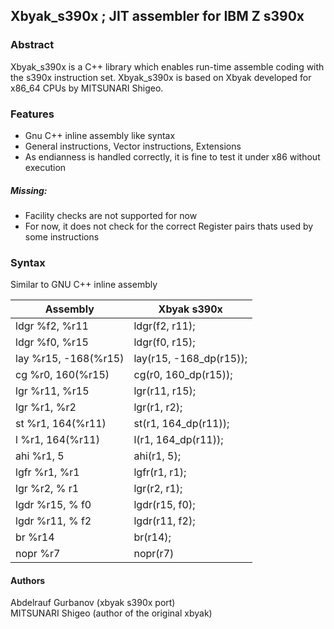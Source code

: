 
## Xbyak_s390x ; JIT assembler for IBM Z s390x

### Abstract

Xbyak_s390x is a C++ library which enables run-time assemble coding with the s390x instruction set.
Xbyak_s390x is based on Xbyak developed for x86_64 CPUs by MITSUNARI Shigeo.

### Features

* Gnu C++ inline assembly like syntax
* General instructions, Vector instructions, Extensions
* As endianness is handled correctly, it is fine to test it under x86 without execution

##### Missing:

* Facility checks are not supported for now
* For now, it does not check for the correct Register pairs thats used by some instructions

### Syntax

Similar to GNU C++ inline assembly

| Assembly  | Xbyak s390x  |
|--|--|
| ldgr %f2, %r11       |  ldgr(f2, r11); |
| ldgr %f0, %r15       |  ldgr(f0, r15);  |
| lay %r15, -168(%r15) |  lay(r15, -168_dp(r15));  |
| cg %r0, 160(%r15)   |  cg(r0, 160_dp(r15));  |
| lgr %r11, %r15      |  lgr(r11, r15); |
| lgr %r1, %r2         |  lgr(r1, r2); |
| st %r1, 164(%r11)    |  st(r1, 164_dp(r11)); |
| l %r1, 164(%r11)    |  l(r1, 164_dp(r11)); |
| ahi %r1, 5           |  ahi(r1, 5); |
| lgfr %r1, %r1       |  lgfr(r1, r1); |
| lgr %r2, % r1         |  lgr(r2, r1); |
| lgdr %r15, % f0       |  lgdr(r15, f0); |
| lgdr %r11, % f2       |  lgdr(r11, f2); |
| br %r14               |  br(r14); |
| nopr %r7              |  nopr(r7) |


#### Authors

Abdelrauf Gurbanov (xbyak s390x port)    
MITSUNARI Shigeo (author of the original xbyak)

